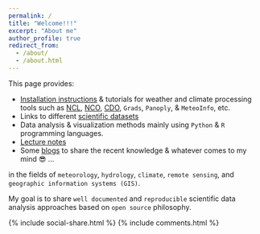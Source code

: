 ```yaml
---
permalink: /
title: "Welcome!!!"
excerpt: "About me"
author_profile: true
redirect_from: 
  - /about/
  - /about.html
---
```

This page provides: 

   - [Installation instructions](https://yonsci.github.io/yon_academic//portfolio/portfolio-3/) & tutorials for weather and climate processing tools such as [NCL](https://yonsci.github.io/yon_academic//portfolio/portfolio-3/), [NCO](https://yonsci.github.io/yon_academic//portfolio/portfolio-3/), [CDO](https://yonsci.github.io/yon_academic//portfolio/portfolio-3/), `Grads`, `Panoply`, & `MeteoInfo`, etc.  
   - Links to different [scientific datasets](https://yonsci.github.io/yon_academic//datasets/)
   - Data analysis & visualization methods mainly using `Python` & `R` programming languages.
   - [Lecture notes](https://yonsci.github.io/yon_academic//teaching/) 
   - Some [blogs](https://yonsci.github.io/yon_academic//year-archive/) to share the recent knowledge & whatever comes to my mind 😎 ...
       
  in the fields of `meteorology`, `hydrology`, `climate`, `remote sensing`, and `geographic information systems (GIS)`. 
  
  My goal is to share `well documented` and `reproducible` scientific data analysis approaches based on `open source` philosophy. 
  
{% include social-share.html %}
{% include comments.html %}
